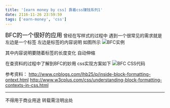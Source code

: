```yaml
---
title: '[earn money by css] 靠着css赚钱系列1'
date: 2116-11-26 23:59:59
tags: ['earn-money', 'css']
---
```

<font size="4" color="#000">BFC的一个很好的应用</font> 
曾经在写样式的过程中 遇到一个很常见的需求就是 左边是一个标签 左边是标签的内容说明
如图所示
![BFC实例](/7001-earn-money-by-css/BFC1.png)

其中内容说明要随着标签的长度变化 自动伸缩

在查资料的过程中了解到BFC的妙用
css实现方案如下
![BFC CSS代码](/7001-earn-money-by-css/BFC2.png)


参考资料：
http://www.cnblogs.com/lhb25/p/inside-block-formatting-ontext.html
http://www.w3cplus.com/css/understanding-block-formatting-contexts-in-css.html


----------------
不得用于商业用途 转载需注明出处